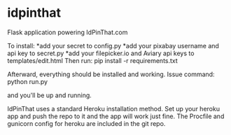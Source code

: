 idpinthat
===========

Flask application powering IdPinThat.com

To install:
*add your secret to config.py
*add your pixabay username and api key to secret.py
*add your filepicker.io and Aviary api keys to templates/edit.html
Then run:
	pip install -r requirements.txt

Afterward, everything should be installed and working. Issue command:
	python run.py

and you'll be up and running.

IdPinThat uses a standard Heroku installation method. Set up your heroku app and push the repo to it and the app will work just fine. The Procfile and gunicorn config for heroku are included in the git repo.
